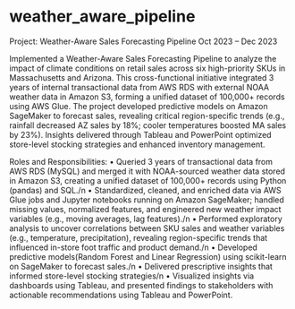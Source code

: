 # weather_aware_pipeline

Project: Weather-Aware Sales Forecasting Pipeline			                            		     Oct 2023 – Dec 2023

Implemented a Weather-Aware Sales Forecasting Pipeline to analyze the impact of climate conditions on retail sales across six high-priority SKUs in Massachusetts and Arizona. This cross-functional initiative integrated 3 years of internal transactional data from AWS RDS with external NOAA weather data in Amazon S3, forming a unified dataset of 100,000+ records using AWS Glue. The project developed predictive models on Amazon SageMaker to forecast sales, revealing critical region-specific trends (e.g., rainfall decreased AZ sales by 18%; cooler temperatures boosted MA sales by 23%). Insights delivered through Tableau and PowerPoint optimized store-level stocking strategies and enhanced inventory management.

Roles and Responsibilities:
•	Queried 3 years of transactional data from AWS RDS (MySQL) and merged it with NOAA-sourced weather data stored in Amazon S3, creating a unified dataset of 100,000+ records using Python (pandas) and SQL./n
•	Standardized, cleaned, and enriched data via AWS Glue jobs and Jupyter notebooks running on Amazon SageMaker; handled missing values, normalized features, and engineered new weather impact variables (e.g., moving averages, lag features)./n
•	Performed exploratory analysis to uncover correlations between SKU sales and weather variables (e.g., temperature, precipitation), revealing region-specific trends that influenced in-store foot traffic and product demand./n
•	Developed predictive models(Random Forest and Linear Regression) using scikit-learn on SageMaker to forecast sales./n
•	Delivered prescriptive insights that informed store-level stocking strategies/n
•	Visualized insights via dashboards using Tableau, and presented findings to stakeholders with actionable recommendations using Tableau and PowerPoint.
